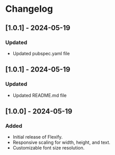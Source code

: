 # Changelog

## [1.0.1] - 2024-05-19
### Updated
- Updated pubspec.yaml file

## [1.0.1] - 2024-05-19
### Updated
- Updated README.md file

## [1.0.0] - 2024-05-19
### Added
- Initial release of Flexify.
- Responsive scaling for width, height, and text.
- Customizable font size resolution.
